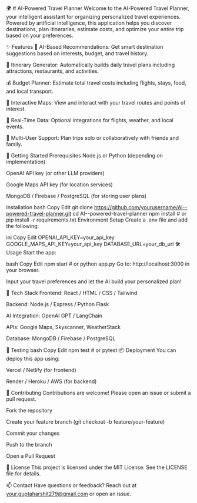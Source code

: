 🌍 # AI-Powered Travel Planner
Welcome to the AI-Powered Travel Planner, your intelligent assistant for organizing personalized travel experiences. Powered by artificial intelligence, this application helps you discover destinations, plan itineraries, estimate costs, and optimize your entire trip based on your preferences.

✨ Features
🧠 AI-Based Recommendations: Get smart destination suggestions based on interests, budget, and travel history.

📅 Itinerary Generator: Automatically builds daily travel plans including attractions, restaurants, and activities.

💰 Budget Planner: Estimate total travel costs including flights, stays, food, and local transport.

📍 Interactive Maps: View and interact with your travel routes and points of interest.

🛫 Real-Time Data: Optional integrations for flights, weather, and local events.

👥 Multi-User Support: Plan trips solo or collaboratively with friends and family.

🚀 Getting Started
Prerequisites
Node.js or Python (depending on implementation)

OpenAI API key (or other LLM providers)

Google Maps API key (for location services)

MongoDB / Firebase / PostgreSQL (for storing user plans)

Installation
bash
Copy
Edit
git clone https://github.com/yourusername/AI--powered-travel-planner.git
cd AI--powered-travel-planner
npm install # or pip install -r requirements.txt
Environment Setup
Create a .env file and add the following:

ini
Copy
Edit
OPENAI_API_KEY=your_api_key
GOOGLE_MAPS_API_KEY=your_api_key
DATABASE_URL=your_db_url
🛠 Usage
Start the app:

bash
Copy
Edit
npm start # or python app.py
Go to: http://localhost:3000 in your browser.

Input your travel preferences and let the AI build your personalized plan!

🧩 Tech Stack
Frontend: React / HTML / CSS / Tailwind

Backend: Node.js / Express / Python Flask

AI Integration: OpenAI GPT / LangChain

APIs: Google Maps, Skyscanner, WeatherStack

Database: MongoDB / Firebase / PostgreSQL


🧪 Testing
bash
Copy
Edit
npm test # or pytest
📦 Deployment
You can deploy this app using:

Vercel / Netlify (for frontend)

Render / Heroku / AWS (for backend)

🤝 Contributing
Contributions are welcome! Please open an issue or submit a pull request.

Fork the repository

Create your feature branch (git checkout -b feature/your-feature)

Commit your changes

Push to the branch

Open a Pull Request

📄 License
This project is licensed under the MIT License. See the LICENSE file for details.

📫 Contact
Have questions or feedback? Reach out at your.guptaharshit279@gmail.com or open an issue.


